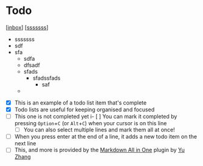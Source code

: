 # Todo

[[inbox]]
[[sssssss]]
- sssssss
- sdf
- sfa
  - sdfa
  - dfsadf
  - sfads
    - sfadssfads
      - saf
  - 
- [x] This is an example of a todo list item that's complete
- [x] Todo lists are useful for keeping organised and focused
- [ ] This one is not completed yet
i- [ ] You can mark it completed by pressing `Option`+`C` (or `Alt`+`C`) when your cursor is on this line
  - [ ] You can also select multiple lines and mark them all at once!
- [ ] When you press enter at the end of a line, it adds a new todo item on the next line
- [ ] This, and more is provided by the [Markdown All in One](https://marketplace.visualstudio.com/items?itemName=yzhang.markdown-all-in-one) plugin by [Yu Zhang](https://github.com/yzhang-gh)

[//begin]: # "Autogenerated link references for markdown compatibility"
[inbox]: ../inbox "Inbox"
[sssssss]: sssssss "Sssssss"
[//end]: # "Autogenerated link references"
